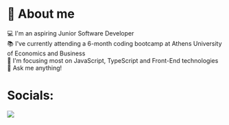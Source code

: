  # :dizzy: About me 
 
 :computer: I'm an aspiring Junior Software Developer <br>
 :books: I've currently attending a 6-month coding bootcamp at Athens University of Economics and Business <br>
 :dart: I'm focusing most on JavaScript, TypeScript and Front-End technologies <br>
 :speech_balloon: Ask me anything!


# Socials:
<img src="{[BadgeURLHere](https://img.shields.io/badge/LinkedIn-0077B5?style=for-the-badge&logo=linkedin&logoColor=white)}" />

